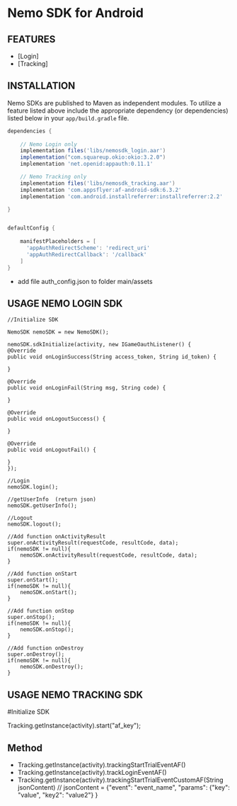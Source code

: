 Nemo SDK for Android
========================

FEATURES
--------
* [Login]
* [Tracking]

INSTALLATION
------------
Nemo SDKs are published to Maven as independent modules. To utilize a feature listed above
include the appropriate dependency (or dependencies) listed below in your `app/build.gradle` file.
```gradle
dependencies {
    
    // Nemo Login only
    implementation files('libs/nemosdk_login.aar')
    implementation("com.squareup.okio:okio:3.2.0")
    implementation 'net.openid:appauth:0.11.1'

    // Nemo Tracking only
    implementation files('libs/nemosdk_tracking.aar')
    implementation 'com.appsflyer:af-android-sdk:6.3.2'
    implementation 'com.android.installreferrer:installreferrer:2.2'

}	


defaultConfig {
	
    manifestPlaceholders = [
      'appAuthRedirectScheme': 'redirect_uri'
      'appAuthRedirectCallback': '/callback'
    ]
}
```
		
- add file auth_config.json to folder main/assets

USAGE NEMO LOGIN SDK
--------------------

```
//Initialize SDK 
	
NemoSDK nemoSDK = new NemoSDK();

nemoSDK.sdkInitialize(activity, new IGameOauthListener() {
@Override
public void onLoginSuccess(String access_token, String id_token) {

}

@Override
public void onLoginFail(String msg, String code) {

}

@Override
public void onLogoutSuccess() {
  
}

@Override
public void onLogoutFail() {

}
});
	
//Login
nemoSDK.login();

//getUserInfo  (return json)
nemoSDK.getUserInfo();

//Logout
nemoSDK.logout();
	
//Add function onActivityResult
super.onActivityResult(requestCode, resultCode, data);
if(nemoSDK != null){
	nemoSDK.onActivityResult(requestCode, resultCode, data);
}

//Add function onStart
super.onStart();
if(nemoSDK != null){
	nemoSDK.onStart();
}

//Add function onStop
super.onStop();
if(nemoSDK != null){
	nemoSDK.onStop();
}

//Add function onDestroy
super.onDestroy();
if(nemoSDK != null){
	nemoSDK.onDestroy();
}
```
	
USAGE NEMO TRACKING SDK
--------------------

#Initialize SDK 

Tracking.getInstance(activity).start("af_key");

## Method
- Tracking.getInstance(activity).trackingStartTrialEventAF()
- Tracking.getInstance(activity).trackLoginEventAF()
- Tracking.getInstance(activity).trackingStartTrialEventCustomAF(String jsonContent) // jsonContent = {"event": "event_name", "params": {"key": "value", "key2": "value2"} }

